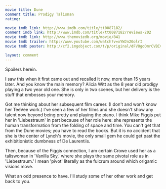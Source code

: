 ```yaml
---
movie title: Dune
comment title: Prodigy Talisman
rating: 

movie imdb link: http://www.imdb.com/title/tt0087182/
comment imdb link: http://www.imdb.com/title/tt0087182/reviews-202
movie tmdb link: http://www.themoviedb.org/movie/841
movie tmdb trailer: http://www.youtube.com/watch?v=xYWJn2GolrI
movie tmdb poster: http://cf2.imgobject.com/t/p/original/dFV8goOmrCVBIv3CCjkyvtCu2Gt.jpg

layout: comment
---
```


Spoilers herein.

I saw this when it first came out and recalled it now, more than 15 years later. And you know the main memory? Alicia Witt as the 8 year old prodigy playing a two year old one. She is only in two scenes, but her delivery is the stuff that embosses your memory.

Got me thinking about her subsequent film career. (I don't and won't know her TeeVee work.) I've seen a few of her films and she doesn't show any talent now beyond being pretty and playing the piano. I think Mike Figgis put her in 'Liebestraum' in part because of her role here: she represents the human transformation from the folding of space and time. You can't get that from the Dune movies; you have to read the books. But it is no accident that she is the center of Lynch's movie, the only small gem he could get past the exhibitionistic dumbness of De Laurentiis.

Then, because of the Figgis connection, I am certain Crowe used her as a taliswoman in 'Vanilla Sky,' where she plays the same pivotal role as in 'Liebestraum.' I mean 'pivot' literally as the fulcrum around which origamic visions move.

What an odd presence to have. I'll study some of her other work and get back to you.